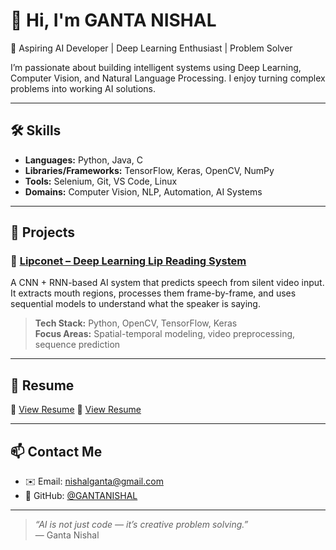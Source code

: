 # 👋 Hi, I'm GANTA NISHAL

🚀 Aspiring AI Developer | Deep Learning Enthusiast | Problem Solver

I’m passionate about building intelligent systems using Deep Learning, Computer Vision, and Natural Language Processing. I enjoy turning complex problems into working AI solutions.

---

## 🛠️ Skills

- **Languages:** Python, Java, C  
- **Libraries/Frameworks:** TensorFlow, Keras, OpenCV, NumPy  
- **Tools:** Selenium, Git, VS Code, Linux  
- **Domains:** Computer Vision, NLP, Automation, AI Systems

---

## 💼 Projects

### 🔹 [Lipconet – Deep Learning Lip Reading System](https://github.com/GANTANISHAL/Lipconet)
A CNN + RNN-based AI system that predicts speech from silent video input. It extracts mouth regions, processes them frame-by-frame, and uses sequential models to understand what the speaker is saying.

> **Tech Stack:** Python, OpenCV, TensorFlow, Keras  
> **Focus Areas:** Spatial-temporal modeling, video preprocessing, sequence prediction

---

## 📄 Resume  
📎 [View Resume](https://drive.google.com/file/d/1Z8zMNmD-TsIlp_VWaDLJ6nEHT2O1K4BN/view?usp=drive_link)
📎 [View Resume](https://drive.google.com/file/d/1Z8zMNmD-TsIlp_VWaDLJ6nEHT2O1K4BN/view?usp=drive_link)

---

## 📫 Contact Me

- ✉️ Email: [nishalganta@gmail.com](mailto:nishalganta@gmail.com)  
- 🔗 GitHub: [@GANTANISHAL](https://github.com/GANTANISHAL)

---

> *“AI is not just code — it’s creative problem solving.”*  
— Ganta Nishal
